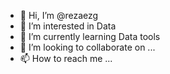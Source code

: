 - 👋 Hi, I’m @rezaezg
- 👀 I’m interested in Data
- 🌱 I’m currently learning Data tools
- 💞️ I’m looking to collaborate on ...
- 📫 How to reach me ...

<!---
rezaezg/rezaezg is a ✨ special ✨ repository because its `README.md` (this file) appears on your GitHub profile.
You can click the Preview link to take a look at your changes.
--->
